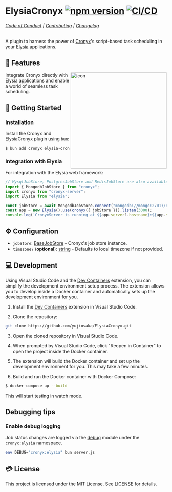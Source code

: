 # ElysiaCronyx [![npm version](https://badge.fury.io/js/elysia-cronyx.svg)](https://badge.fury.io/js/elysia-cronyx) [![CI/CD](https://github.com/yujiosaka/ElysiaCronyx/actions/workflows/ci_cd.yml/badge.svg)](https://github.com/yujiosaka/ElysiaCronyx/actions/workflows/ci_cd.yml)

###### [Code of Conduct](https://github.com/yujiosaka/CronyxServer/blob/main/docs/CODE_OF_CONDUCT.md) | [Contributing](https://github.com/yujiosaka/CronyxServer/blob/main/docs/CONTRIBUTING.md) | [Changelog](https://github.com/yujiosaka/CronyxServer/blob/main/docs/CHANGELOG.md)

A plugin to harness the power of [Cronyx](https://github.com/yujiosaka/Cronyx)'s script-based task scheduling in your [Elysia](https://elysiajs.com/) applications.

## 🌟 Features

<img src="https://github.com/yujiosaka/ElysiaCronyx/assets/2261067/c007f42c-894c-43b2-842a-18a94462db25" alt="icon" width="300" align="right">

Integrate Cronyx directly with Elysia applications and enable a world of seamless task scheduling.

## 🚀 Getting Started

### Installation

Install the Cronyx and ElysiaCronyx plugin using `bun`:

```sh
$ bun add cronyx elysia-cronyx
```

### Integration with Elysia

For integration with the Elysia web framework:

```ts
// MysqlJobStore, PostgresJobStore and RedisJobStore are also available for the integration
import { MongodbJobStore } from "cronyx";
import cronyx from "cronyx-server";
import Elysia from "elysia";

const jobStore = await MongodbJobStore.connect("mongodb://mongo:27017/db");
const app = new Elysia().use(cronyx({ jobStore })).listen(3000);
console.log(`CronyxServer is running at ${app.server?.hostname}:${app.server?.port}`);
```

## ⚙️ Configuration

- `jobStore`: [BaseJobStore] - Cronyx's job store instance.
- `timezone?` (**optional**): [string] - Defaults to local timezone if not provided.

## 💻 Development

Using Visual Studio Code and the [Dev Containers](https://marketplace.visualstudio.com/items?itemName=ms-vscode-remote.remote-containers) extension, you can simplify the development environment setup process. The extension allows you to develop inside a Docker container and automatically sets up the development environment for you.

1. Install the [Dev Containers](https://marketplace.visualstudio.com/items?itemName=ms-vscode-remote.remote-containers) extension in Visual Studio Code.

2. Clone the repository:

```sh
git clone https://github.com/yujiosaka/ElysiaCronyx.git
```

3. Open the cloned repository in Visual Studio Code.

4. When prompted by Visual Studio Code, click "Reopen in Container" to open the project inside the Docker container.

5. The extension will build the Docker container and set up the development environment for you. This may take a few minutes.

6. Build and run the Docker container with Docker Compose:

```sh
$ docker-compose up --build
```

This will start testing in watch mode.

## Debugging tips

### Enable debug logging

Job status changes are logged via the [debug](https://github.com/visionmedia/debug) module under the `cronyx:elysia` namespace.

```sh
env DEBUG="cronyx:elysia" bun server.js
```

## 💳 License

This project is licensed under the MIT License. See [LICENSE](https://github.com/yujiosaka/Cronyx/blob/main/LICENSE) for details.

[BaseJobStore]: https://github.com/yujiosaka/Cronyx/blob/main/docs/API.md#job-stores "BaseJobStore"
[string]: https://developer.mozilla.org/en-US/docs/Web/JavaScript/Data_structures#String_type "String"
